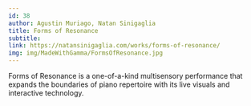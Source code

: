 ```yaml
---
id: 38
author: Agustin Muriago, Natan Sinigaglia
title: Forms of Resonance
subtitle: 
link: https://natansinigaglia.com/works/forms-of-resonance/
img: img/MadeWithGamma/FormsOfResonance.jpg
---
```

Forms of Resonance is a one-of-a-kind multisensory performance that expands the boundaries of piano repertoire with its live visuals and interactive technology.